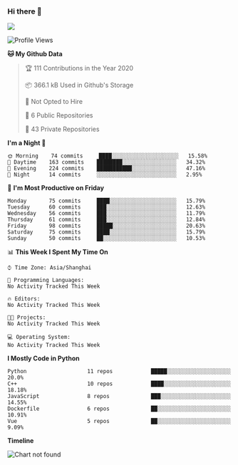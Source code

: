### Hi there 👋

<!--
**worsecoder/worsecoder** is a ✨ _special_ ✨ repository because its `README.md` (this file) appears on your GitHub profile.

Here are some ideas to get you started:

- 🔭 I’m currently working on ...
- 🌱 I’m currently learning ...
- 👯 I’m looking to collaborate on ...
- 🤔 I’m looking for help with ...
- 💬 Ask me about ...
- 📫 How to reach me: ...
- 😄 Pronouns: ...
- ⚡ Fun fact: ...
-->

![](https://github-readme-stats.vercel.app/api?username=worsecoder&theme=dark)

<!--START_SECTION:waka-->
![Profile Views](http://img.shields.io/badge/Profile%20Views-50-blue)

**🐱 My Github Data** 

> 🏆 111 Contributions in the Year 2020
 > 
> 📦 366.1 kB Used in Github's Storage 
 > 
> 🚫 Not Opted to Hire
 > 
> 📜 6 Public Repositories 
 > 
> 🔑 43 Private Repositories  

**I'm a Night 🦉** 

```text
🌞 Morning    74 commits     ████░░░░░░░░░░░░░░░░░░░░░   15.58% 
🌆 Daytime    163 commits    ████████░░░░░░░░░░░░░░░░░   34.32% 
🌃 Evening    224 commits    ███████████░░░░░░░░░░░░░░   47.16% 
🌙 Night      14 commits     ░░░░░░░░░░░░░░░░░░░░░░░░░   2.95%

```
📅 **I'm Most Productive on Friday** 

```text
Monday       75 commits     ████░░░░░░░░░░░░░░░░░░░░░   15.79% 
Tuesday      60 commits     ███░░░░░░░░░░░░░░░░░░░░░░   12.63% 
Wednesday    56 commits     ███░░░░░░░░░░░░░░░░░░░░░░   11.79% 
Thursday     61 commits     ███░░░░░░░░░░░░░░░░░░░░░░   12.84% 
Friday       98 commits     █████░░░░░░░░░░░░░░░░░░░░   20.63% 
Saturday     75 commits     ████░░░░░░░░░░░░░░░░░░░░░   15.79% 
Sunday       50 commits     ██░░░░░░░░░░░░░░░░░░░░░░░   10.53%

```


📊 **This Week I Spent My Time On** 

```text
⌚︎ Time Zone: Asia/Shanghai

💬 Programming Languages: 
No Activity Tracked This Week

🔥 Editors: 
No Activity Tracked This Week

🐱‍💻 Projects: 
No Activity Tracked This Week

💻 Operating System: 
No Activity Tracked This Week

```

**I Mostly Code in Python** 

```text
Python                   11 repos            █████░░░░░░░░░░░░░░░░░░░░   20.0% 
C++                      10 repos            ████░░░░░░░░░░░░░░░░░░░░░   18.18% 
JavaScript               8 repos             ███░░░░░░░░░░░░░░░░░░░░░░   14.55% 
Dockerfile               6 repos             ██░░░░░░░░░░░░░░░░░░░░░░░   10.91% 
Vue                      5 repos             ██░░░░░░░░░░░░░░░░░░░░░░░   9.09%

```


**Timeline**

![Chart not found](https://raw.githubusercontent.com/worsecoder/worsecoder/master/charts/bar_graph.png) 


<!--END_SECTION:waka-->
